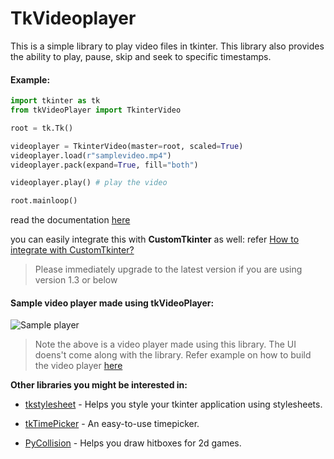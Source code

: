 # TkVideoplayer

This is a simple library to play video files in tkinter. This library also provides the ability to play, pause, 
skip and seek to specific timestamps.

#### Example:
```python
import tkinter as tk
from tkVideoPlayer import TkinterVideo

root = tk.Tk()

videoplayer = TkinterVideo(master=root, scaled=True)
videoplayer.load(r"samplevideo.mp4")
videoplayer.pack(expand=True, fill="both")

videoplayer.play() # play the video

root.mainloop()
```

read the documentation [here](https://github.com/PaulleDemon/tkVideoPlayer/blob/master/Documentation.md)

you can easily integrate this with **CustomTkinter** as well: refer [How to integrate with CustomTkinter?](https://github.com/PaulleDemon/tkVideoPlayer/discussions/23#discussioncomment-4475005)

> Please immediately upgrade to the latest version if you are using version 1.3 or below


#### Sample video player made using tkVideoPlayer:
![Sample player](https://github.com/PaulleDemon/tkVideoPlayer/blob/master/videoplayer_screenshot.png?raw=True)



> Note the above is a video player made using this library. The UI doens't come along with the library. Refer example on how to build the video player [here](https://github.com/PaulleDemon/tkVideoPlayer/blob/master/examples/sample_player.py)

**Other libraries you might be interested in:**

* [tkstylesheet](https://pypi.org/project/tkstylesheet/) - Helps you style your tkinter application using stylesheets.

* [tkTimePicker](https://pypi.org/project/tkTimePicker/) - An easy-to-use timepicker.

* [PyCollision](https://pypi.org/project/PyCollision/) - Helps you draw hitboxes for 2d games.



